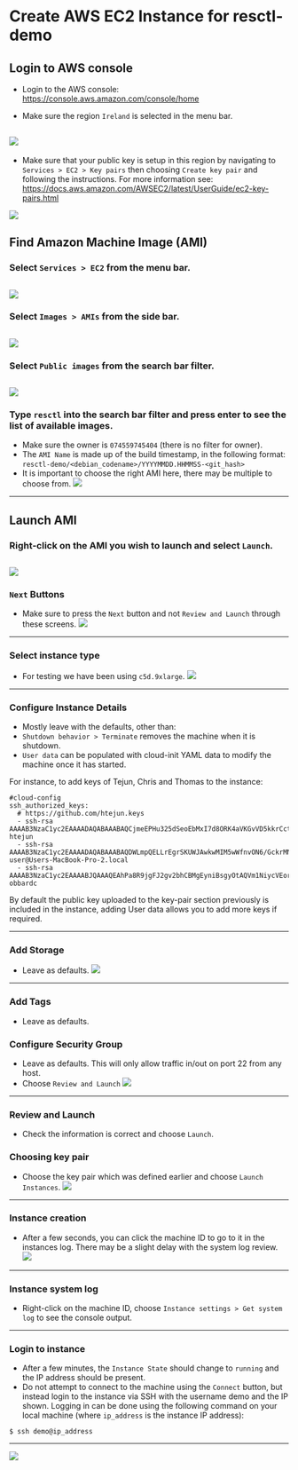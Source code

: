 # Create AWS EC2 Instance for resctl-demo

## Login to AWS console
* Login to the AWS console: https://console.aws.amazon.com/console/home

* Make sure the region `Ireland` is selected in the menu bar.

![](select_region.png)
---

* Make sure that your public key is setup in this region by navigating to `Services > EC2 > Key pairs` then choosing `Create key pair` and following the instructions. For more information see: https://docs.aws.amazon.com/AWSEC2/latest/UserGuide/ec2-key-pairs.html

![](keypair.png)

## Find Amazon Machine Image (AMI)

### Select `Services > EC2` from the menu bar.
![](select_ec2.png)
---

### Select `Images > AMIs` from the side bar.
![](select_amis.png)
---

### Select `Public images` from the search bar filter.
![](select_public_images.png)
---

### Type `resctl` into the search bar filter and press enter to see the list of available images.

* Make sure the owner is `074559745404` (there is no filter for owner).
* The `AMI Name` is made up of the build timestamp, in the following format: `resctl-demo/<debian_codename>/YYYYMMDD.HHMMSS-<git_hash>`
* It is important to choose the right AMI here, there may be multiple to choose from.
![](search_ami.png)
---


## Launch AMI
### Right-click on the AMI you wish to launch and select `Launch`.
![](launch_ami.png)
---

### `Next` Buttons

* Make sure to press the `Next` button and not `Review and Launch` through these screens.
![](next.png)
---

### Select instance type

* For testing we have been using `c5d.9xlarge`.
![](instance_type.png)
---

### Configure Instance Details

* Mostly leave with the defaults, other than:
* `Shutdown behavior > Terminate` removes the machine when it is shutdown.
* `User data` can be populated with cloud-init YAML data to modify the machine once it has started.

For instance, to add keys of Tejun, Chris and Thomas to the instance:
```
#cloud-config
ssh_authorized_keys:
  # https://github.com/htejun.keys
  - ssh-rsa AAAAB3NzaC1yc2EAAAADAQABAAABAQCjmeEPHu325dSeoEbMxI7d8ORK4aVKGvVD5kkrCctoIDEEugH3ajfM4Nble7KVDZu6PNq86ESSHta06rKR+Z9ujx7WvND5N5H7NPkWA2K5zCNKn9Pc62Q9apVAmCv8RaXo5T4V4mRhFn13fUNH46Wz0++2xDFi4X7+0PD7h1foJG8NAhUezJRa7rMLQmBfewE/Bmpz3bP3jg6xuw+t/ZDRGoHq1lwbkjSpPnFjsPKPxmKARfTzIiK7CT5UE0zkKju/fSGj3dUuvL6NluhjehcXwk/PjiXWUPHXA7YfdOJP6U8wQljP4mXOGWCNBK1HXNFCZ19F6J8s7QZVsfE0/hsb htejun
  - ssh-rsa AAAAB3NzaC1yc2EAAAADAQABAAABAQDWLmpQELLrEgrSKUWJAwkwMIM5wWfnvON6/GckrMNsCMz761OCvtRs6jc/6UPDd2wQZYutTId+0kCcJ9YDr4vUfamLZCCnz8AX8FFLOS0GfO26xvjAFcYYC7Kc6WdgagzokaXEnjTpAdIQ+jC4mCh/EsSo2ODeT6bOh+Ew32P9lmK48pHFb1ZJFPvMvq+z75d6lSsjQfWboeSLNYWmOypDW+GXMTOgiCqwHLAEx3eDGfdjnxb2NyexZ0gbZ5brMJYwrLgXIRjkU3OZ8v1MaqG0/EmSLHz7BSPjHq9Qio0+OcC9VM6nAyxe5KqeDlFcnC/yDerpRmIKHiQjPg2LaFP5 user@Users-MacBook-Pro-2.local
  - ssh-rsa AAAAB3NzaC1yc2EAAAABJQAAAQEAhPa8R9jgFJ2gv2bhCBMgEyniBsgyOtAQVm1NiycVEorpQSCBSlaqTy97k3Ro+lSgMuB5VwPZOZoUdawzUokTI+XCg7RZMi8GiTPfdAUr/AlsrVz4lTb3yoyGpIBVNvXAsf4gusHZSVhKQhJR2FfENfizkXSGOxLHbItl+I+GEtjgAdulba3S+Mx+ROhyDu8G6obf+wwqD3a3pg7w0vvReQt3wC0rMNS3voz8BW5OmZc2XZN5IWa9pVEDIKa1jAvE+QKXUAc6mOOGdjxT7+5Q/qV50QVtcEPcOmRJVW3yHhriEvy+OXA1eebUG62nmR+rY72we3Yjgyp20qz+3ILpEw== obbardc
```

By default the public key uploaded to the key-pair section previously is included in the instance, adding User data allows you to add more keys if required.

---

### Add Storage
* Leave as defaults.
![](storage.png)
---

### Add Tags
* Leave as defaults.

### Configure Security Group
* Leave as defaults. This will only allow traffic in/out on port 22 from any host.
* Choose `Review and Launch`
![](security.png)
---

### Review and Launch
* Check the information is correct and choose `Launch`.

### Choosing key pair
* Choose the key pair which was defined earlier and choose `Launch Instances`.
![](choose-keypair.png)
---

### Instance creation
* After a few seconds, you can click the machine ID to go to it in the instances log. There may be a slight delay with the system log review.
![](choose_machine.png)
---

### Instance system log
* Right-click on the machine ID, choose `Instance settings > Get system log` to see the console output.
---

### Login to instance
* After a few minutes, the `Instance State` should change to `running` and the IP address should be present.
* Do not attempt to connect to the machine using the `Connect` button, but instead login to the instance via SSH with the username demo and the IP shown. Logging in can be done using the following command on your local machine (where `ip_address` is the instance IP address):
```
$ ssh demo@ip_address
```

---
![](instance_info.png)
